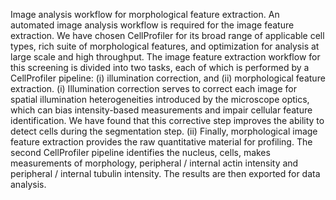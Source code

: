 Image analysis workflow for morphological feature extraction.
An automated image analysis workflow is required for the image feature extraction.
We have chosen CellProfiler for its broad range of applicable cell types, rich suite of morphological features, and optimization for analysis at large scale and high throughput. The 
image feature extraction workflow for this screening is divided into 
two tasks, each of which is performed by a CellProfiler pipeline: 
(i) illumination correction, and (ii) morphological feature extraction.
(i) Illumination correction serves to correct each image for spatial illumination heterogeneities introduced by the microscope optics, which can bias intensity-based measurements and impair cellular feature identification. We have found that this corrective step improves the ability to detect cells during the segmentation step.
(ii) Finally, morphological image feature extraction provides the raw quantitative material for profiling. The second CellProfiler pipeline identifies the nucleus, cells, makes measurements of morphology, peripheral / internal actin intensity and peripheral / internal tubulin intensity. The results are then exported for data analysis.
